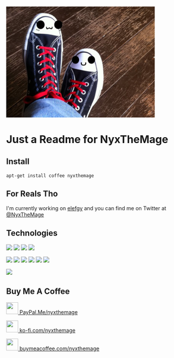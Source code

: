 ![image of NyxTheMage](assets/me.jpg)

# Just a Readme for NyxTheMage

## Install

```
apt-get install coffee nyxthemage
```

## For Reals Tho

I'm currently working on [elefgy](https://github.com/riskywhiskey/elefgy) and
you can find me on Twitter at [@NyxTheMage](https://twitter.com/nyxthemage)

## Technologies
![](https://img.shields.io/badge/OS-Linux-informational?style=flat&logo=linux&logoColor=white&color=fcc624)
![](https://img.shields.io/badge/OS-BSD-informational?style=flat&logo=freebsd&logoColor=white&color=ab2b28)
![](https://img.shields.io/badge/OS-Mac-informational?style=flat&logo=apple&logoColor=white&color=999999)
![](https://img.shields.io/badge/OS-Windows-informational?style=flat&logo=windows&logoColor=white&color=0078d6)

![](https://img.shields.io/badge/Code-C-informational?style=flat&logo=c&logoColor=white&color=a8b9cc)
![](https://img.shields.io/badge/Code-C++-informational?style=flat&logo=c%2b%2b&logoColor=white&color=00599c)
![](https://img.shields.io/badge/Code-C%23-informational?style=flat&logo=c-sharp&logoColor=white&color=239120)
![](https://img.shields.io/badge/Code-Javascript-informational?style=flat&logo=javascript&logoColor=white&color=f7df1e)
![](https://img.shields.io/badge/Code-PHP-informational?style=flat&logo=php&logoColor=white&color=777bb4)
![](https://img.shields.io/badge/Code-MySQL-informational?style=flat&logo=mysql&logoColor=white&color=4479a1)

![](https://img.shields.io/badge/Shell-Bash-informational?style=flat&logo=gnu-bash&logoColor=white&color=4eaa25)

## Buy Me A Coffee

[<img height="32" width="32" src="https://cdn.jsdelivr.net/npm/simple-icons@v3/icons/paypal.svg" />
PayPal.Me/nyxthemage](https://paypal.me/nyxthemage)

[<img height="32" width="32" src="https://cdn.jsdelivr.net/npm/simple-icons@v3/icons/ko-fi.svg" />
ko-fi.com/nyxthemage](https://ko-fi.com/nyxthemage)

[<img height="32" width="32" src="https://cdn.jsdelivr.net/npm/simple-icons@v3/icons/buymeacoffee.svg" />
buymeacoffee.com/nyxthemage](https://www.buymeacoffee.com/nyxthemage)
